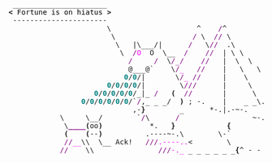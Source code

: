 <pre style="font-family:Menlo,'DejaVu Sans Mono',consolas,'Courier New',monospace"> ______________________                                                    <span style="color: #5f5fff; text-decoration-color: #5f5fff">+----- </span><span style="color: #5f5fff; text-decoration-color: #5f5fff; font-weight: bold">Wednesday, 1 November 2023</span><span style="color: #5f5fff; text-decoration-color: #5f5fff"> -----+</span> <a href="https://www.informatik.uni-leipzig.de/~akiki/">Christopher Akiki</a>                
<span style="font-weight: bold">&lt;</span><span style="color: #000000; text-decoration-color: #000000"> Fortune is on hiatus </span><span style="font-weight: bold">&gt;</span>                                                   <span style="color: #5f5fff; text-decoration-color: #5f5fff">|</span>                                      <span style="color: #5f5fff; text-decoration-color: #5f5fff">|</span> ┣━━ Interests                    
 ----------------------                                                    <span style="color: #5f5fff; text-decoration-color: #5f5fff">|</span> Hello, friend.                       <span style="color: #5f5fff; text-decoration-color: #5f5fff">|</span> ┃   ┣━━ My cat                   
                       \                    ^    <span style="color: #800080; text-decoration-color: #800080">/</span>^                        <span style="color: #5f5fff; text-decoration-color: #5f5fff">|</span>                                      <span style="color: #5f5fff; text-decoration-color: #5f5fff">|</span> ┃   ┣━━ Representation Learning  
                        \                  <span style="color: #800080; text-decoration-color: #800080">/</span> \  <span style="color: #800080; text-decoration-color: #800080">//</span> \                       <span style="color: #5f5fff; text-decoration-color: #5f5fff">|</span> <span style="font-style: italic">This auto-generated message panel </span>   <span style="color: #5f5fff; text-decoration-color: #5f5fff">|</span> ┃   ┣━━ Language Generation      
                         \   |\___/|      <span style="color: #800080; text-decoration-color: #800080">/</span>   \<span style="color: #800080; text-decoration-color: #800080">//</span>  .\                      <span style="color: #5f5fff; text-decoration-color: #5f5fff">|</span> <span style="font-style: italic">was brought to you by the </span><span style="font-weight: bold; font-style: italic"><a href="https://en.wikipedia.org/wiki/Cowsay">cowsay</a></span><span style="font-style: italic"> </span>    <span style="color: #5f5fff; text-decoration-color: #5f5fff">|</span> ┃   ┣━━ Text Mining              
                          \  <span style="color: #800080; text-decoration-color: #800080">/</span><span style="color: #ff00ff; text-decoration-color: #ff00ff">O</span>  O  \__  <span style="color: #800080; text-decoration-color: #800080">/</span>    <span style="color: #800080; text-decoration-color: #800080">//</span>  | \ \           *----*   <span style="color: #5f5fff; text-decoration-color: #5f5fff">|</span> <span style="font-style: italic">dragon-and-cow, </span><span style="font-weight: bold; font-style: italic"><a href="https://en.wikipedia.org/wiki/Fortune_(Unix)">fortune</a></span><span style="font-style: italic"> and </span><span style="font-weight: bold; font-style: italic"><a href="https://github.com/willmcgugan/rich">Rich</a></span><span style="font-style: italic">. </span>   <span style="color: #5f5fff; text-decoration-color: #5f5fff">|</span> ┃   ┣━━ Dataset Creation         
                            <span style="color: #800080; text-decoration-color: #800080">/</span>     <span style="color: #800080; text-decoration-color: #800080">/</span>  \<span style="color: #800080; text-decoration-color: #800080">/_/</span>    <span style="color: #800080; text-decoration-color: #800080">//</span>   |  \  \          \   |   <span style="color: #5f5fff; text-decoration-color: #5f5fff">|</span>                                      <span style="color: #5f5fff; text-decoration-color: #5f5fff">|</span> ┃   ┗━━ TODO                     
                            @___@`    \<span style="color: #800080; text-decoration-color: #800080">/</span><span style="color: #ff00ff; text-decoration-color: #ff00ff">_</span>   <span style="color: #800080; text-decoration-color: #800080">//</span>    |   \   \         \<span style="color: #800080; text-decoration-color: #800080">/</span>\ \  <span style="color: #5f5fff; text-decoration-color: #5f5fff">|</span> <span style="font-weight: bold; font-style: italic">Follow me on twitter: </span><span style="font-weight: bold; font-style: italic"><a href="https://twitter.com/christopher">@christopher</a></span>   <span style="color: #5f5fff; text-decoration-color: #5f5fff">|</span> ┣━━ Past Lives                   
                           <span style="color: #008080; text-decoration-color: #008080; font-weight: bold">0</span>/<span style="color: #008080; text-decoration-color: #008080; font-weight: bold">0</span>/|       \<span style="color: #800080; text-decoration-color: #800080">/</span><span style="color: #ff00ff; text-decoration-color: #ff00ff">_</span> <span style="color: #800080; text-decoration-color: #800080">//</span>     |    \    \         \  \ <span style="color: #5f5fff; text-decoration-color: #5f5fff">|</span>                                      <span style="color: #5f5fff; text-decoration-color: #5f5fff">|</span> ┃   ┣━━ Sociocultural antropology
                       <span style="color: #008080; text-decoration-color: #008080; font-weight: bold">0</span>/<span style="color: #008080; text-decoration-color: #008080; font-weight: bold">0</span>/<span style="color: #008080; text-decoration-color: #008080; font-weight: bold">0</span>/<span style="color: #008080; text-decoration-color: #008080; font-weight: bold">0</span>/|        \<span style="color: #800080; text-decoration-color: #800080">///</span>      |     \     \       |  | <span style="color: #5f5fff; text-decoration-color: #5f5fff">+--------------------------------------+</span> ┃   ┗━━ Network Engineering      
                    <span style="color: #008080; text-decoration-color: #008080; font-weight: bold">0</span>/<span style="color: #008080; text-decoration-color: #008080; font-weight: bold">0</span>/<span style="color: #008080; text-decoration-color: #008080; font-weight: bold">0</span>/<span style="color: #008080; text-decoration-color: #008080; font-weight: bold">0</span>/<span style="color: #008080; text-decoration-color: #008080; font-weight: bold">0</span>/_|_ <span style="color: #800080; text-decoration-color: #800080">/</span>   <span style="font-weight: bold">(</span>  <span style="color: #800080; text-decoration-color: #800080">//</span>       |      \     _\     |  <span style="color: #800080; text-decoration-color: #800080">/</span>                                          ┣━━ Current Location             
                 <span style="color: #008080; text-decoration-color: #008080; font-weight: bold">0</span>/<span style="color: #008080; text-decoration-color: #008080; font-weight: bold">0</span>/<span style="color: #008080; text-decoration-color: #008080; font-weight: bold">0</span>/<span style="color: #008080; text-decoration-color: #008080; font-weight: bold">0</span>/<span style="color: #008080; text-decoration-color: #008080; font-weight: bold">0</span>/<span style="color: #008080; text-decoration-color: #008080; font-weight: bold">0</span>/`<span style="color: #800080; text-decoration-color: #800080">/</span>,_ _ _/  <span style="font-weight: bold">)</span> ; -.    |    _ _\.-~       <span style="color: #800080; text-decoration-color: #800080">/</span>   <span style="color: #800080; text-decoration-color: #800080">/</span>                                          ┃   ┗━━ Leipzig, Germany         
                             ,-<span style="font-weight: bold">}</span>        _      *-.|.-~-.           .~    ~                                          ┗━━ Previous Locations           
            \     \__/        `<span style="color: #800080; text-decoration-color: #800080">/</span>\      <span style="color: #800080; text-decoration-color: #800080">/</span>                 ~-. _ .-~      <span style="color: #800080; text-decoration-color: #800080">/</span>                                               ┣━━ Durham, England          
             \<span style="color: #800080; text-decoration-color: #800080; font-weight: bold">____</span><span style="font-weight: bold">(</span>oo<span style="font-weight: bold">)</span>           *.   <span style="font-weight: bold">}</span>            <span style="font-weight: bold">{</span>                   <span style="color: #800080; text-decoration-color: #800080">/</span>                                                ┗━━ Zouk Mikael, Lebanon     
             <span style="font-weight: bold">(</span>    <span style="font-weight: bold">(</span>--<span style="font-weight: bold">)</span>          .----~-.\        \-`                 .~                                                                              
             <span style="color: #800080; text-decoration-color: #800080">//</span><span style="color: #ff00ff; text-decoration-color: #ff00ff">__</span>\\  \__ Ack!   <span style="color: #800080; text-decoration-color: #800080">///</span><span style="color: #ff00ff; text-decoration-color: #ff00ff">.----..</span>&lt;        \             _ -~                                                                                
            <span style="color: #800080; text-decoration-color: #800080">//</span>    \\               <span style="color: #800080; text-decoration-color: #800080">///</span><span style="color: #ff00ff; text-decoration-color: #ff00ff">-._</span> _ _ _ _ _ _<span style="font-weight: bold">{</span>^ - - - - ~                                                                                    
                                                                                                                                                     
</pre>
